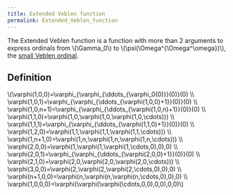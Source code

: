 ```yaml
---
title: Extended Veblen function
permalink: Extended_Veblen_function
---
```












The Extended Veblen function is a function with more than 2 arguments to
express ordinals from \\(\\Gamma\_0\\) to
\\(\\psi(\\Omega^{\\Omega^\\omega})\\), the [small Veblen
ordinal](Madore%27s_%CF%88_function#Small_Veblen_ordinal "Madore's ψ function").

## Definition

\\(\\varphi(1,0,0)=\\varphi\_{\\varphi\_{\\ddots\_{\\varphi\_0(0)}}(0)}(0)
\\\\
\\varphi(1,0,1)=\\varphi\_{\\varphi\_{\\ddots\_{\\varphi(1,0,0)+1}}(0)}(0)
\\\\
\\varphi(1,0,n+1)=\\varphi\_{\\varphi\_{\\ddots\_{\\varphi(1,0,n)+1}}(0)}(0)
\\\\ \\varphi(1,1,0)=\\varphi(1,0,\\varphi(1,0,\\varphi(1,0,\\cdots)))
\\\\
\\varphi(1,1,1)=\\varphi\_{\\varphi\_{\\ddots\_{\\varphi(1,1,0)+1}}(0)}(0)
\\\\ \\varphi(1,2,0)=\\varphi(1,1,\\varphi(1,1,\\varphi(1,1,\\cdots)))
\\\\ \\varphi(1,n+1,0)=\\varphi(1,n,\\varphi(1,n,\\varphi(1,n,\\cdots)))
\\\\ \\varphi(2,0,0)=\\varphi(1,\\varphi(1,\\varphi(1,\\cdots,0),0),0)
\\\\
\\varphi(2,0,1)=\\varphi\_{\\varphi\_{\\ddots\_{\\varphi(2,0,0)+1}}(0)}(0)
\\\\ \\varphi(2,1,0)=\\varphi(2,0,\\varphi(2,0,\\varphi(2,0,\\cdots)))
\\\\ \\varphi(3,0,0)=\\varphi(2,\\varphi(2,\\varphi(2,\\cdots,0),0),0)
\\\\ \\varphi(n+1,0,0)=\\varphi(n,\\varphi(n,\\varphi(n,\\cdots,0),0),0)
\\\\
\\varphi(1,0,0,0)=\\varphi(\\varphi(\\varphi(\\cdots,0,0),0,0),0,0)\\)


